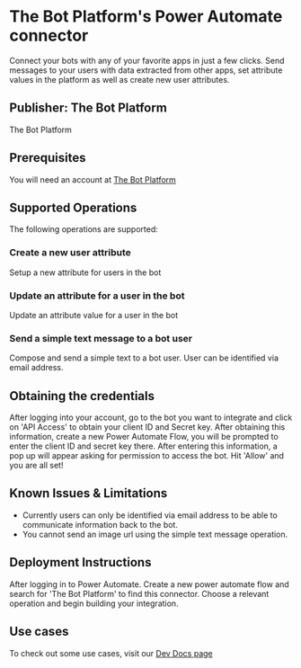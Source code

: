 # The Bot Platform's Power Automate connector
Connect your bots with any of your favorite apps in just a few clicks. Send messages to your users with data extracted from other apps, set attribute values in the platform as well as create new user attributes.
## Publisher: The Bot Platform
The Bot Platform 
## Prerequisites
You will need an account at [The Bot Platform](https://thebotplatform.com)
## Supported Operations
The following operations are supported:
### Create a new user attribute
Setup a new attribute for users in the bot
### Update an attribute for a user in the bot
Update an attribute value for a user in the bot
### Send a simple text message to a bot user
Compose and send a simple text to a bot user. User can be identified via email address.
## Obtaining the credentials
After logging into your account, go to the bot you want to integrate and click on 'API Access' to obtain your client ID and Secret key. After obtaining this information, create a new Power Automate Flow, you will be prompted to enter the client ID and secret key there. After entering this information, a pop up will appear asking for permission to access the bot. Hit 'Allow' and you are all set!
## Known Issues & Limitations
- Currently users can only be identified via email address to be able to communicate information back to the bot.
- You cannot send an image url using the simple text message operation.
## Deployment Instructions
After logging in to Power Automate. Create a new power automate flow and search for 'The Bot Platform' to find this connector. Choose a relevant operation and begin building your integration.
## Use cases
To check out some use cases, visit our [Dev Docs page](https://dev.thebotplatform.com)
